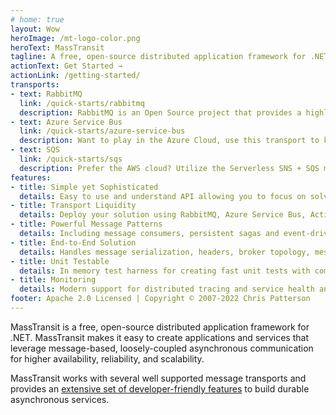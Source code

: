 ```yaml
---
# home: true
layout: Wow
heroImage: /mt-logo-color.png
heroText: MassTransit
tagline: A free, open-source distributed application framework for .NET
actionText: Get Started →
actionLink: /getting-started/
transports:
- text: RabbitMQ
  link: /quick-starts/rabbitmq
  description: RabbitMQ is an Open Source project that provides a highly available 
- text: Azure Service Bus 
  link: /quick-starts/azure-service-bus
  description: Want to play in the Azure Cloud, use this transport to keep everything in Azure
- text: SQS
  link: /quick-starts/sqs
  description: Prefer the AWS cloud? Utilize the Serverless SNS + SQS model
features:
- title: Simple yet Sophisticated
  details: Easy to use and understand API allowing you to focus on solving business problems
- title: Transport Liquidity
  details: Deploy your solution using RabbitMQ, Azure Service Bus, ActiveMQ, and Amazon SQS/SNS without having to rewrite it
- title: Powerful Message Patterns
  details: Including message consumers, persistent sagas and event-driven state machines, and routing-slip based distributed transactions with compensation
- title: End-to-End Solution
  details: Handles message serialization, headers, broker topology, message routing, exceptions, retries, concurrency, connection and consumer lifecycle management
- title: Unit Testable
  details: In memory test harness for creating fast unit tests with comprehensive integration test level verification
- title: Monitoring
  details: Modern support for distributed tracing and service health and liveliness checks
footer: Apache 2.0 Licensed | Copyright © 2007-2022 Chris Patterson
---
```


MassTransit is a free, open-source distributed application framework for .NET. MassTransit makes it easy to create applications and services that leverage message-based, loosely-coupled asynchronous communication for higher availability, reliability, and scalability.

MassTransit works with several well supported message transports and provides an [extensive set of developer-friendly features](usage/transports/) to build durable asynchronous services.
